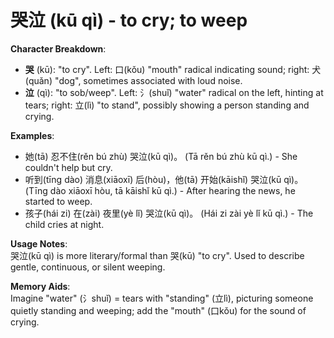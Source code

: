 # **哭泣 (kū qì) - to cry; to weep**

**Character Breakdown**:  
- **哭** (kū): "to cry". Left: 口(kǒu) "mouth" radical indicating sound; right: 犬(quǎn) "dog", sometimes associated with loud noise.  
- **泣** (qì): "to sob/weep". Left: 氵(shuǐ) "water" radical on the left, hinting at tears; right: 立(lì) "to stand", possibly showing a person standing and crying.

**Examples**:  
- 她(tā) 忍不住(rěn bú zhù) 哭泣(kū qì)。 (Tā rěn bú zhù kū qì.) - She couldn't help but cry.  
- 听到(tīng dào) 消息(xiāoxī) 后(hòu)，他(tā) 开始(kāishǐ) 哭泣(kū qì)。 (Tīng dào xiāoxī hòu, tā kāishǐ kū qì.) - After hearing the news, he started to weep.  
- 孩子(hái zi) 在(zài) 夜里(yè lǐ) 哭泣(kū qì)。 (Hái zi zài yè lǐ kū qì.) - The child cries at night.

**Usage Notes**:  
哭泣(kū qì) is more literary/formal than 哭(kū) "to cry". Used to describe gentle, continuous, or silent weeping.

**Memory Aids**:  
Imagine "water" (氵shuǐ) = tears with "standing" (立lì), picturing someone quietly standing and weeping; add the "mouth" (口kǒu) for the sound of crying.